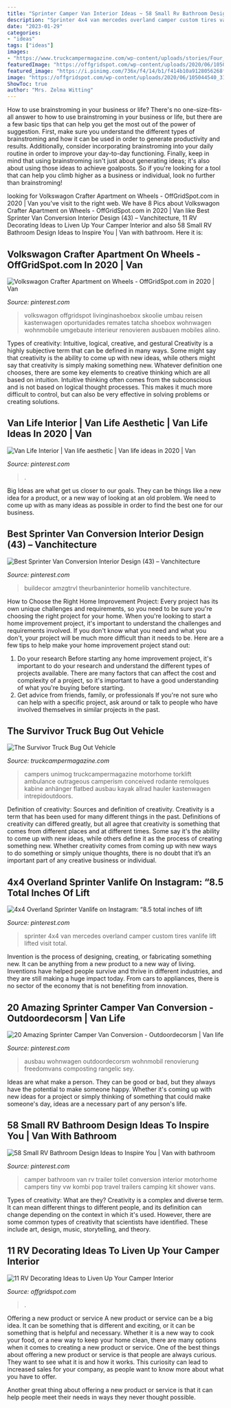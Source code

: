 ```yaml
---
title: "Sprinter Camper Van Interior Ideas ~ 58 Small Rv Bathroom Design Ideas To Inspire You"
description: "Sprinter 4x4 van mercedes overland camper custom tires vanlife lift lifted visit total"
date: "2023-01-29"
categories:
- "ideas"
tags: ["ideas"]
images:
- "https://www.truckcampermagazine.com/wp-content/uploads/stories/Four_Wheel_Camper/Survivor-Truck-camper-interior.jpg"
featuredImage: "https://offgridspot.com/wp-content/uploads/2020/06/105044540_3113232758699296_6906715080108428204_n.jpg"
featured_image: "https://i.pinimg.com/736x/f4/14/b1/f414b10a9128056268ff2714c8f10a24.jpg"
image: "https://offgridspot.com/wp-content/uploads/2020/06/105044540_3113232758699296_6906715080108428204_n.jpg"
ShowToc: true
author: "Mrs. Zelma Witting"
---
```



How to use brainstroming in your business or life?
There's no one-size-fits-all answer to how to use brainstroming in your business or life, but there are a few basic tips that can help you get the most out of the power of suggestion. First, make sure you understand the different types of brainstroming and how it can be used in order to generate productivity and results. Additionally, consider incorporating brainstroming into your daily routine in order to improve your day-to-day functioning. Finally, keep in mind that using brainstroming isn't just about generating ideas; it's also about using those ideas to achieve goalposts. So if you're looking for a tool that can help you climb higher as a business or individual, look no further than brainstroming!

	

		
looking for Volkswagon Crafter Apartment on Wheels - OffGridSpot.com in 2020 | Van you've visit to the right web. We have 8 Pics about Volkswagon Crafter Apartment on Wheels - OffGridSpot.com in 2020 | Van like Best Sprinter Van Conversion Interior Design (43) – Vanchitecture, 11 RV Decorating Ideas to Liven Up Your Camper Interior and also 58 Small RV Bathroom Design Ideas to Inspire You | Van with bathroom. Here it is:
		
    
## Volkswagon Crafter Apartment On Wheels - OffGridSpot.com In 2020 | Van

<img loading=lazy src="https://i.pinimg.com/736x/42/32/20/423220909e8f920e0977c3e2d2e84433.jpg" onerror="this.onerror=null;this.src='https://tse2.mm.bing.net/th?id=OIP.Hacfjajd8L1JdjoFdObdGwHaJ3&amp;pid=15.1';" alt="Volkswagon Crafter Apartment on Wheels - OffGridSpot.com in 2020 | Van">

_Source: pinterest.com_

>volkswagon offgridspot livinginashoebox skoolie umbau reisen kastenwagen oportunidades remates tatcha shoebox wohnwagen wohnmobile umgebaute interieur renovieren ausbauen mobiles alino. 

	

Types of creativity: Intuitive, logical, creative, and gestural
Creativity is a highly subjective term that can be defined in many ways. Some might say that creativity is the ability to come up with new ideas, while others might say that creativity is simply making something new. Whatever definition one chooses, there are some key elements to creative thinking which are all based on intuition. Intuitive thinking often comes from the subconscious and is not based on logical thought processes. This makes it much more difficult to control, but can also be very effective in solving problems or creating solutions.

    
## Van Life Interior | Van Life Aesthetic | Van Life Ideas In 2020 | Van

<img loading=lazy src="https://i.pinimg.com/736x/95/0c/45/950c458e83efb2b34da6b77cf903eca7.jpg" onerror="this.onerror=null;this.src='https://tse4.mm.bing.net/th?id=OIP.2f2MhVAs6O648G2biNQRiwHaFj&amp;pid=15.1';" alt="Van Life Interior | Van life aesthetic | Van life ideas in 2020 | Van">

_Source: pinterest.com_

>. 

	

Big Ideas are what get us closer to our goals. They can be things like a new idea for a product, or a new way of looking at an old problem. We need to come up with as many ideas as possible in order to find the best one for our business.

    
## Best Sprinter Van Conversion Interior Design (43) – Vanchitecture

<img loading=lazy src="https://i.pinimg.com/736x/6f/a1/bc/6fa1bcc87bcd2c90bba3bd373878770f.jpg" onerror="this.onerror=null;this.src='https://tse3.mm.bing.net/th?id=OIP.eZPDd4uvO2mSIw9puogZPQHaHa&amp;pid=15.1';" alt="Best Sprinter Van Conversion Interior Design (43) – Vanchitecture">

_Source: pinterest.com_

>buildecor amzgtrvl theurbaninterior homelib vanchitecture. 

	

How to Choose the Right Home Improvement Project: Every project has its own unique challenges and requirements, so you need to be sure you're choosing the right project for your home.
When you're looking to start a home improvement project, it's important to understand the challenges and requirements involved. If you don't know what you need and what you don't, your project will be much more difficult than it needs to be. Here are a few tips to help make your home improvement project stand out:
1. Do your research
Before starting any home improvement project, it's important to do your research and understand the different types of projects available. There are many factors that can affect the cost and complexity of a project, so it's important to have a good understanding of what you're buying before starting.
2. Get advice from friends, family, or professionals
If you're not sure who can help with a specific project, ask around or talk to people who have involved themselves in similar projects in the past.

    
## The Survivor Truck Bug Out Vehicle

<img loading=lazy src="https://www.truckcampermagazine.com/wp-content/uploads/stories/Four_Wheel_Camper/Survivor-Truck-camper-interior.jpg" onerror="this.onerror=null;this.src='https://tse4.mm.bing.net/th?id=OIP.mv_2uzbVYOPgPhRXIimXQAHaLF&amp;pid=15.1';" alt="The Survivor Truck Bug Out Vehicle">

_Source: truckcampermagazine.com_

>campers unimog truckcampermagazine motorhome torklift ambulance outrageous camperism conceived rodante remolques kabine anhänger flatbed ausbau kayak allrad hauler kastenwagen intrepidoutdoors. 

	

Definition of creativity: Sources and definition of creativity.
Creativity is a term that has been used for many different things in the past. Definitions of creativity can differed greatly, but all agree that creativity is something that comes from different places and at different times. Some say it's the ability to come up with new ideas, while others define it as the process of creating something new. Whether creativity comes from coming up with new ways to do something or simply unique thoughts, there is no doubt that it’s an important part of any creative business or individual.

    
## 4x4 Overland Sprinter Vanlife On Instagram: “8.5 Total Inches Of Lift

<img loading=lazy src="https://i.pinimg.com/736x/e6/5c/75/e65c7579c2a2d165d33446798305a78b.jpg" onerror="this.onerror=null;this.src='https://tse1.mm.bing.net/th?id=OIP.uQJKWmBqLX2kiNcOEvGr4AHaHa&amp;pid=15.1';" alt="4x4 Overland Sprinter Vanlife on Instagram: “8.5 total inches of lift">

_Source: pinterest.com_

>sprinter 4x4 van mercedes overland camper custom tires vanlife lift lifted visit total. 

	

Invention is the process of designing, creating, or fabricating something new. It can be anything from a new product to a new way of living. Inventions have helped people survive and thrive in different industries, and they are still making a huge impact today. From cars to appliances, there is no sector of the economy that is not benefiting from innovation.

    
## 20 Amazing Sprinter Camper Van Conversion - Outdoordecorsm | Van Life

<img loading=lazy src="https://i.pinimg.com/736x/f4/14/b1/f414b10a9128056268ff2714c8f10a24.jpg" onerror="this.onerror=null;this.src='https://tse4.mm.bing.net/th?id=OIP.we74yF-Ptvz5B9lyBDUBxgHaLH&amp;pid=15.1';" alt="20 Amazing Sprinter Camper Van Conversion - Outdoordecorsm | Van life">

_Source: pinterest.com_

>ausbau wohnwagen outdoordecorsm wohnmobil renovierung freedomvans composting rangelic sey. 

	

Ideas are what make a person. They can be good or bad, but they always have the potential to make someone happy. Whether it's coming up with new ideas for a project or simply thinking of something that could make someone's day, ideas are a necessary part of any person's life.

    
## 58 Small RV Bathroom Design Ideas To Inspire You | Van With Bathroom

<img loading=lazy src="https://i.pinimg.com/736x/31/58/95/315895b1564da539e5eb5bf2242ba5e5.jpg" onerror="this.onerror=null;this.src='https://tse2.mm.bing.net/th?id=OIP.va83D2_qxBqj7UnYJNHYmgHaLH&amp;pid=15.1';" alt="58 Small RV Bathroom Design Ideas to Inspire You | Van with bathroom">

_Source: pinterest.com_

>camper bathroom van rv trailer toilet conversion interior motorhome campers tiny vw kombi pop travel trailers camping kit shower vans. 

	

Types of creativity: What are they?
Creativity is a complex and diverse term. It can mean different things to different people, and its definition can change depending on the context in which it's used. However, there are some common types of creativity that scientists have identified. These include art, design, music, storytelling, and
theory.

    
## 11 RV Decorating Ideas To Liven Up Your Camper Interior

<img loading=lazy src="https://offgridspot.com/wp-content/uploads/2020/06/105044540_3113232758699296_6906715080108428204_n.jpg" onerror="this.onerror=null;this.src='https://tse1.mm.bing.net/th?id=OIP.b9jlP_WOa4fFZ_na6Tq44wHaJ4&amp;pid=15.1';" alt="11 RV Decorating Ideas to Liven Up Your Camper Interior">

_Source: offgridspot.com_

>. 

	

Offering a new product or service
A new product or service can be a big idea. It can be something that is different and exciting, or it can be something that is helpful and necessary. Whether it is a new way to cook your food, or a new way to keep your home clean, there are many options when it comes to creating a new product or service. 
One of the best things about offering a new product or service is that people are always curious. They want to see what it is and how it works. This curiosity can lead to increased sales for your company, as people want to know more about what you have to offer. 

Another great thing about offering a new product or service is that it can help people meet their needs in ways they never thought possible.

